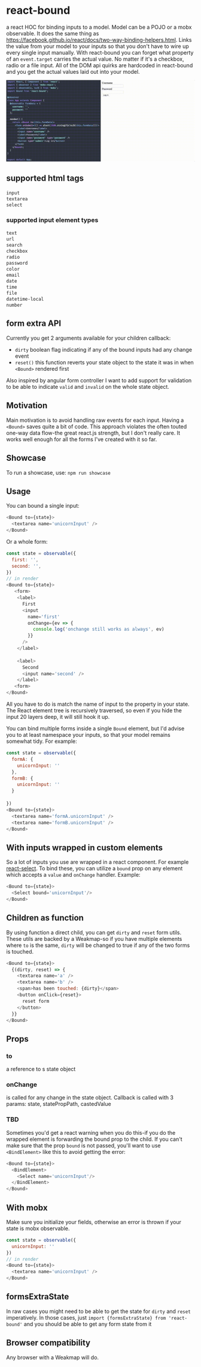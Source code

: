 # react-bound
a react HOC for binding inputs to a model. Model can be a POJO or a mobx observable.
It does the same thing as https://facebook.github.io/react/docs/two-way-binding-helpers.html. Links the value from your model to your inputs so that you don't have to wire up every single input manually.
With react-bound you can forget what property of an `event.target` carries the actual value. No matter if it's a checkbox, radio or a file input. All of the DOM api quirks are hardcoded in react-bound and you get the actual values laid out into your model.

![showcase login form](https://raw.githubusercontent.com/capaj/react-bound/master/img/showcase-login-form.gif)

## supported html tags

```
input
textarea
select
```

### supported input element types

```
text
url
search
checkbox
radio
password
color
email
date
time
file
datetime-local
number
```

## form extra API
Currently you get 2 arguments available for your children callback:
- `dirty` boolean flag indicating if any of the bound inputs had any change event
- `reset()` this function reverts your state object to the state it was in when `<Bound>` rendered first

Also inspired by angular form controller I want to add support for validation to be able to indicate `valid` and `invalid` on the whole state object.

## Motivation

Main motivation is to avoid handling raw events for each input. Having a `<Bound>` saves quite a bit of code. This approach violates the often touted one-way data flow-the great react.js strength, but I don't really care. It works well enough for all the forms I've created with it so far.

## Showcase

To run a showcase, use: `npm run showcase`

## Usage

You can bound a single input:
```javascript
<Bound to={state}>
  <textarea name='unicornInput' />
</Bound>
```

Or a whole form:
```javascript
const state = observable({
  first: '',
  second: '',
})
// in render
<Bound to={state}>
   <form>
    <label>
      First
      <input
        name='first'
        onChange={ev => {
          console.log('onchange still works as always', ev)
        }}
      />
    </label>

    <label>
      Second
      <input name='second' />
    </label>
   <form>
</Bound>
```
All you have to do is match the name of input to the property in your state. The React element tree is recursively traversed, so even if you hide the input 20 layers deep, it will still hook it up.

You can bind multiple forms inside a single `Bound` element, but I'd advise you to at least namespace your inputs, so that your model remains somewhat tidy.
For example:

```javascript
const state = observable({
  formA: {
    unicornInput: ''
  },
  formB: {
    unicornInput: ''
  }

})
<Bound to={state}>
  <textarea name='formA.unicornInput' />
  <textarea name='formB.unicornInput' />
</Bound>
```

## With inputs wrapped in custom elements

So a lot of inputs you use are wrapped in a react component. For example [react-select](https://github.com/JedWatson/react-select). To bind these, you can utilize a `bound` prop on any element which accepts a `value` and `onChange` handler. Example:

```javascript
<Bound to={state}>
  <Select bound='unicornInput'/>
</Bound>
```

## Children as function
By using function a direct child, you can get `dirty` and `reset` form utils. These utils are backed by a Weakmap-so if you have multiple <Bound/> elements where `to` is the same, `dirty` will be changed to true if any of the two forms is touched.

```javascript
<Bound to={state}>
  {(dirty, reset) => {
    <textarea name='a' />
    <textarea name='b' />
    <span>has been touched: {dirty}</span>
    <button onClick={reset}>
      reset form
    </button>
  }}
</Bound>
```

## Props

### to
a reference to s state object

### onChange
is called for any change in the state object. Callback is called with 3 params: state, statePropPath, castedValue

### TBD
Sometimes you'd get a react warning when you do this-if you do the wrapped element is forwarding the bound prop to the child. If you can't make sure that the prop `bound` is not passed, you'll want to use `<BindElement>` like this to avoid getting the error:

```javascript
<Bound to={state}>
  <BindElement>
    <Select name='unicornInput'/>
  </BindElement>
</Bound>
```

## With mobx
Make sure you initialize your fields, otherwise an error is thrown if your state is mobx observable.

```javascript
const state = observable({
  unicornInput: ''
})
// in render
<Bound to={state}>
  <textarea name='unicornInput' />
</Bound>
```

## formsExtraState

In raw cases you might need to be able to get the state for `dirty` and `reset` imperatively. In those cases, just `import {formsExtraState} from 'react-bound'` and you should be able to get any form state from it

## Browser compatibility

Any browser with a Weakmap will do.